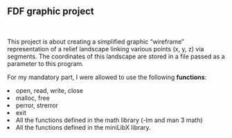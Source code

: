 <b><h2>FDF graphic project</h2></b><br>

This project is about creating a simplified graphic “wireframe” representation of a relief landscape linking various points
(x, y, z) via segments. The coordinates of this landscape are stored in a file passed as a parameter to this program. 

For my mandatory part, I were allowed to use the following <b>functions</b>:
<li> open, read, write, close</li>
<li> malloc, free</li>
<li> perror, strerror</li>
<li> exit</li>
<li> All the functions defined in the math library (-lm and man 3 math)</li>
<li> All the functions defined in the miniLibX library.</li>

